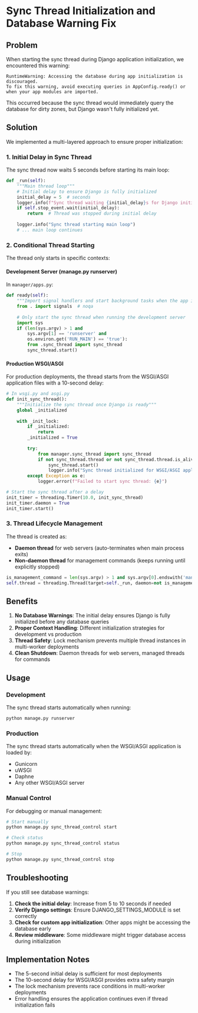 # Sync Thread Initialization and Database Warning Fix

## Problem

When starting the sync thread during Django application initialization, we encountered this warning:

```
RuntimeWarning: Accessing the database during app initialization is discouraged. 
To fix this warning, avoid executing queries in AppConfig.ready() or when your app modules are imported.
```

This occurred because the sync thread would immediately query the database for dirty zones, but Django wasn't fully initialized yet.

## Solution

We implemented a multi-layered approach to ensure proper initialization:

### 1. Initial Delay in Sync Thread

The sync thread now waits 5 seconds before starting its main loop:

```python
def _run(self):
    """Main thread loop"""
    # Initial delay to ensure Django is fully initialized
    initial_delay = 5  # seconds
    logger.info(f"Sync thread waiting {initial_delay}s for Django initialization")
    if self.stop_event.wait(initial_delay):
        return  # Thread was stopped during initial delay
    
    logger.info("Sync thread starting main loop")
    # ... main loop continues
```

### 2. Conditional Thread Starting

The thread only starts in specific contexts:

#### Development Server (manage.py runserver)
In `manager/apps.py`:
```python
def ready(self):
    """Import signal handlers and start background tasks when the app is ready"""
    from . import signals  # noqa
    
    # Only start the sync thread when running the development server
    import sys
    if (len(sys.argv) > 1 and
        sys.argv[1] == 'runserver' and
        os.environ.get('RUN_MAIN') == 'true'):
        from .sync_thread import sync_thread
        sync_thread.start()
```

#### Production WSGI/ASGI
For production deployments, the thread starts from the WSGI/ASGI application files with a 10-second delay:

```python
# In wsgi.py and asgi.py
def init_sync_thread():
    """Initialize the sync thread once Django is ready"""
    global _initialized
    
    with _init_lock:
        if _initialized:
            return
        _initialized = True
        
        try:
            from manager.sync_thread import sync_thread
            if not sync_thread.thread or not sync_thread.thread.is_alive():
                sync_thread.start()
                logger.info("Sync thread initialized for WSGI/ASGI application")
        except Exception as e:
            logger.error(f"Failed to start sync thread: {e}")

# Start the sync thread after a delay
init_timer = threading.Timer(10.0, init_sync_thread)
init_timer.daemon = True
init_timer.start()
```

### 3. Thread Lifecycle Management

The thread is created as:
- **Daemon thread** for web servers (auto-terminates when main process exits)
- **Non-daemon thread** for management commands (keeps running until explicitly stopped)

```python
is_management_command = len(sys.argv) > 1 and sys.argv[0].endswith('manage.py')
self.thread = threading.Thread(target=self._run, daemon=not is_management_command)
```

## Benefits

1. **No Database Warnings**: The initial delay ensures Django is fully initialized before any database queries
2. **Proper Context Handling**: Different initialization strategies for development vs production
3. **Thread Safety**: Lock mechanism prevents multiple thread instances in multi-worker deployments
4. **Clean Shutdown**: Daemon threads for web servers, managed threads for commands

## Usage

### Development
The sync thread starts automatically when running:
```bash
python manage.py runserver
```

### Production
The sync thread starts automatically when the WSGI/ASGI application is loaded by:
- Gunicorn
- uWSGI
- Daphne
- Any other WSGI/ASGI server

### Manual Control
For debugging or manual management:
```bash
# Start manually
python manage.py sync_thread_control start

# Check status
python manage.py sync_thread_control status

# Stop
python manage.py sync_thread_control stop
```

## Troubleshooting

If you still see database warnings:

1. **Check the initial delay**: Increase from 5 to 10 seconds if needed
2. **Verify Django settings**: Ensure DJANGO_SETTINGS_MODULE is set correctly
3. **Check for custom app initialization**: Other apps might be accessing the database early
4. **Review middleware**: Some middleware might trigger database access during initialization

## Implementation Notes

- The 5-second initial delay is sufficient for most deployments
- The 10-second delay for WSGI/ASGI provides extra safety margin
- The lock mechanism prevents race conditions in multi-worker deployments
- Error handling ensures the application continues even if thread initialization fails
